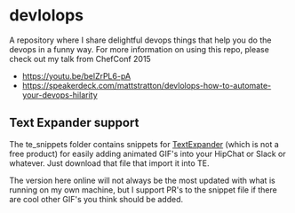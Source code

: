 devlolops
=========

A repository where I share delightful devops things that help you do the devops in a funny way. For more information on using this repo, please check out my talk from ChefConf 2015
* https://youtu.be/belZrPL6-pA
* https://speakerdeck.com/mattstratton/devlolops-how-to-automate-your-devops-hilarity

Text Expander support
----------

The te_snippets folder contains snippets for [TextExpander](http://smilesoftware.com/TextExpander/index.html) (which is not a free product) for easily adding animated GIF's into your HipChat or Slack or whatever. Just download that file that import it into TE.

The version here online will not always be the most updated with what is running on my own machine, but I support PR's to the snippet file if there are cool other GIF's you think should be added.
